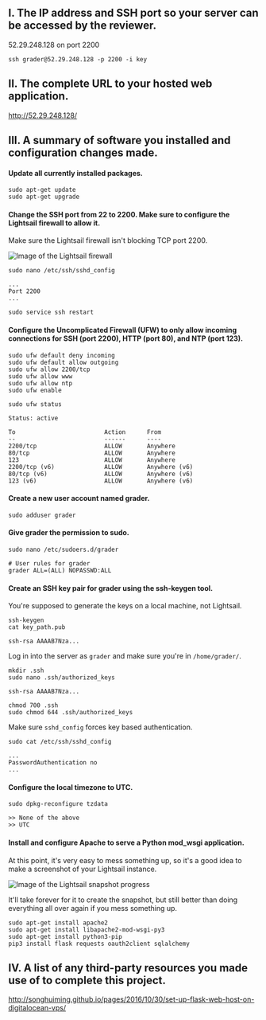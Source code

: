 
I. The IP address and SSH port so your server can be accessed by the reviewer.
---

52.29.248.128 on port 2200

```
ssh grader@52.29.248.128 -p 2200 -i key
```

II. The complete URL to your hosted web application.
---

http://52.29.248.128/

III. A summary of software you installed and configuration changes made.
---

#### Update all currently installed packages.

```
sudo apt-get update
sudo apt-get upgrade
```

#### Change the SSH port from 22 to 2200. Make sure to configure the Lightsail firewall to allow it.

Make sure the Lightsail firewall isn't blocking TCP port 2200.

![Image of the Lightsail firewall](https://image.prntscr.com/image/oV2aVMenTbGY6MCc5EaYEg.png)

```
sudo nano /etc/ssh/sshd_config
```
```
...
Port 2200
...
```
```
sudo service ssh restart
```

#### Configure the Uncomplicated Firewall (UFW) to only allow incoming connections for SSH (port 2200), HTTP (port 80), and NTP (port 123).

```
sudo ufw default deny incoming
sudo ufw default allow outgoing
sudo ufw allow 2200/tcp
sudo ufw allow www
sudo ufw allow ntp
sudo ufw enable
```

```
sudo ufw status

Status: active

To                         Action      From
--                         ------      ----
2200/tcp                   ALLOW       Anywhere
80/tcp                     ALLOW       Anywhere
123                        ALLOW       Anywhere
2200/tcp (v6)              ALLOW       Anywhere (v6)
80/tcp (v6)                ALLOW       Anywhere (v6)
123 (v6)                   ALLOW       Anywhere (v6)
```

#### Create a new user account named grader.

```
sudo adduser grader
```

#### Give grader the permission to sudo.

```
sudo nano /etc/sudoers.d/grader
```
```
# User rules for grader
grader ALL=(ALL) NOPASSWD:ALL
```

#### Create an SSH key pair for grader using the ssh-keygen tool.

You're supposed to generate the keys on a local machine, not Lightsail.

```
ssh-keygen
cat key_path.pub
```
```
ssh-rsa AAAAB7Nza...
```

Log in into the server as `grader` and make sure you're in `/home/grader/`.

```
mkdir .ssh
sudo nano .ssh/authorized_keys
```
```
ssh-rsa AAAAB7Nza...
```
```
chmod 700 .ssh
sudo chmod 644 .ssh/authorized_keys
```

Make sure `sshd_config` forces key based authentication.

```
sudo cat /etc/ssh/sshd_config
```
```
...
PasswordAuthentication no
...
```

#### Configure the local timezone to UTC.

```
sudo dpkg-reconfigure tzdata
```
```
>> None of the above
>> UTC
```

#### Install and configure Apache to serve a Python mod_wsgi application.

At this point, it's very easy to mess something up, so it's a good idea to make a screenshot of your Lightsail instance.

![Image of the Lightsail snapshot progress](https://image.prntscr.com/image/ruC8MYQjRa6TVsZBOR6slQ.png)

It'll take forever for it to create the snapshot, but still better than doing everything all over again if you mess something up.

```
sudo apt-get install apache2
sudo apt-get install libapache2-mod-wsgi-py3
sudo apt-get install python3-pip
pip3 install flask requests oauth2client sqlalchemy
```

IV. A list of any third-party resources you made use of to complete this project.
---

http://songhuiming.github.io/pages/2016/10/30/set-up-flask-web-host-on-digitalocean-vps/
